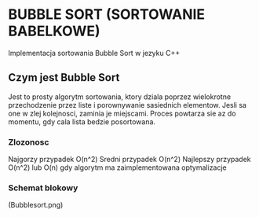 # BUBBLE SORT (SORTOWANIE BABELKOWE)
Implementacja sortowania Bubble Sort w jezyku C++

## Czym jest Bubble Sort
Jest to prosty algorytm sortowania, ktory dziala poprzez wielokrotne przechodzenie przez liste i porownywanie sasiednich elementow. Jesli sa one w zlej kolejnosci, zaminia je miejscami. Proces powtarza sie az do momentu, gdy cala lista bedzie posortowana.

### Zlozonosc
Najgorzy przypadek O(n^2)
Sredni przypadek O(n^2)
Najlepszy przypadek O(n^2) lub O(n) gdy algorytm ma zaimplementowana optymalizacje

### Schemat blokowy
(Bubblesort.png)

